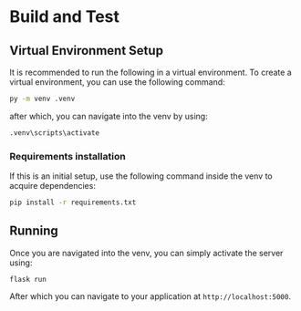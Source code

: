 # Build and Test
## Virtual Environment Setup
It is recommended to run the following in a virtual environment. To create a virtual environment, you can use the following command:
```cmd
py -m venv .venv
```
after which, you can navigate into the venv by using:
```cmd
.venv\scripts\activate
```
### Requirements installation
If this is an initial setup, use the following command inside the venv to acquire dependencies:
```cmd
pip install -r requirements.txt
```
## Running
Once you are navigated into the venv, you can simply activate the server using:
```
flask run
```
After which you can navigate to your application at `http://localhost:5000`.